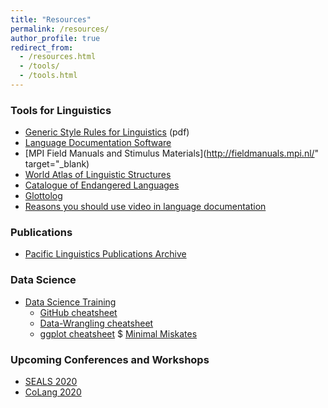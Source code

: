 ```yaml
---
title: "Resources"
permalink: /resources/
author_profile: true
redirect_from:
  - /resources.html
  - /tools/
  - /tools.html
---
```


### Tools for  Linguistics

* [Generic Style Rules for Linguistics](http://www.elpublishing.org/docs/public/generic-style-rules-linguistics.pdf) (pdf)
* [Language Documentation Software](http://www.rnld.org/software)
* [MPI Field Manuals and Stimulus Materials](http://fieldmanuals.mpi.nl/" target="_blank)
* [World Atlas of Linguistic Structures](http://wals.info)
* [Catalogue of Endangered Languages](http://endangeredlanguages.com)
* [Glottolog](http://glottolog.org)
* [Reasons you should use video in language documentation](https://www.superlinguo.com/post/148949834781/reasons-you-should-use-video-in-language)


### Publications

* [Pacific Linguistics Publications Archive](http://sealang.net/archives/pl/)





### Data Science

* [Data Science Training](http://training.arcticdata.io/materials/arctic-data-center-training/)
	* [GitHub cheatsheet](docs/github-git-cheat-sheet.pdf)
	* [Data-Wrangling cheatsheet](docs/data-wrangling-cheatsheet.pdf)
	* [ggplot cheatsheet](docs/ggplot2-cheatsheet.pdf)
  $ [Minimal Miskates](https://mmistakes.github.io/minimal-mistakes/docs/quick-start-guide/)


### Upcoming Conferences and Workshops

* [SEALS 2020](https://sites.google.com/a/hawaii.edu/seaconfs/seals-2020)
* [CoLang 2020](http://hs.umt.edu/colang/)
